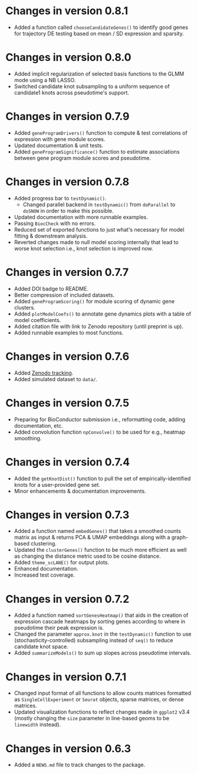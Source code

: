 # Changes in version 0.8.1

+ Added a function called `chooseCandidateGenes()` to identify good genes for trajectory DE testing based on mean / SD expression and sparsity. 

# Changes in version 0.8.0

+ Added implicit regularization of selected basis functions to the GLMM mode using a NB LASSO. 
+ Switched candidate knot subsampling to a uniform sequence of candidate1 knots across pseudotime's support. 

# Changes in version 0.7.9

+ Added `geneProgramDrivers()` function to compute & test correlations of expression with gene module scores.
+ Updated documentation & unit tests.
+ Added `geneProgramSignificance()` function to estimate associations between gene program module scores and pseudotime. 

# Changes in version 0.7.8

+ Added progress bar to `testDynamic()`. 
  + Changed parallel backend in `testDynamic()` from `doParallel` to `doSNOW` in order to make this possible. 
+ Updated documentation with more runnable examples. 
+ Passing `BiocCheck` with no errors. 
+ Reduced set of exported functions to just what's necessary for model fitting & downstream analysis. 
+ Reverted changes made to null model scoring internally that lead to worse knot selection i.e., knot selection is improved now. 

# Changes in version 0.7.7

+ Added DOI badge to README. 
+ Better compression of included datasets.
+ Added `geneProgramScoring()` for module scoring of dynamic gene clusters.
+ Added `plotModelCoefs()` to annotate gene dynamics plots with a table of model coefficients. 
+ Added citation file with link to Zenodo repository (until preprint is up).
+ Added runnable examples to most functions. 

# Changes in version 0.7.6

+ Added [Zenodo tracking](https://doi.org/10.5281/zenodo.10182497).
+ Added simulated dataset to `data/`.

# Changes in version 0.7.5

+ Preparing for BioConductor submission i.e., reformatting code, adding documentation, etc.
+ Added convolution function `npConvolve()` to be used for e.g., heatmap smoothing.

# Changes in version 0.7.4

+ Added the `getKnotDist()` function to pull the set of empirically-identified knots for a user-provided gene set.
+ Minor enhancements & documentation improvements. 

# Changes in version 0.7.3

+ Added a function named `embedGenes()` that takes a smoothed counts matrix as input & returns PCA & UMAP embeddings along with a graph-based clustering. 
+ Updated the `clusterGenes()` function to be much more efficient as well as changing the distance metric used to be cosine distance. 
+ Added `theme_scLANE()` for output plots. 
+ Enhanced documentation. 
+ Increased test coverage.

# Changes in version 0.7.2 

+ Added a function named `sortGenesHeatmap()` that aids in the creation of expression cascade heatmaps by sorting genes according to where in pseudotime their peak expression is. 
+ Changed the parameter `approx.knot` in the `testDynamic()` function to use (stochasticity-controlled) subsampling instead of `seq()` to reduce candidate knot space. 
+ Added `summarizeModels()` to sum up slopes across pseudotime intervals. 

# Changes in version 0.7.1

+ Changed input format of all functions to allow counts matrices formatted as `SingleCellExperiment` or `Seurat` objects, sparse matrices, or dense matrices.
+ Updated visualization functions to reflect changes made in `ggplot2` v3.4 (mostly changing the `size` parameter in line-based geoms to be `linewidth` instead). 

# Changes in version 0.6.3

+ Added a `NEWS.md` file to track changes to the package.
